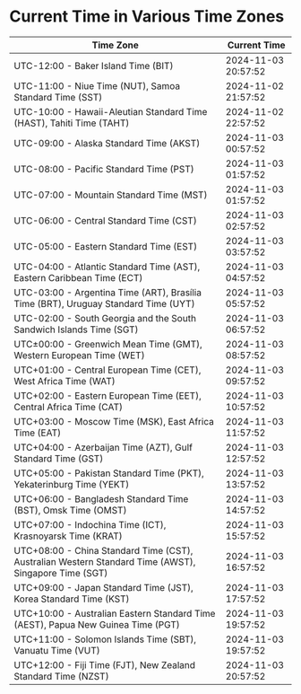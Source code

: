 # Current Time in Various Time Zones

| Time Zone | Current Time |
|-----------|--------------|
| UTC-12:00 - Baker Island Time (BIT) | 2024-11-03 20:57:52 |
| UTC-11:00 - Niue Time (NUT), Samoa Standard Time (SST) | 2024-11-02 21:57:52 |
| UTC-10:00 - Hawaii-Aleutian Standard Time (HAST), Tahiti Time (TAHT) | 2024-11-02 22:57:52 |
| UTC-09:00 - Alaska Standard Time (AKST) | 2024-11-03 00:57:52 |
| UTC-08:00 - Pacific Standard Time (PST) | 2024-11-03 01:57:52 |
| UTC-07:00 - Mountain Standard Time (MST) | 2024-11-03 01:57:52 |
| UTC-06:00 - Central Standard Time (CST) | 2024-11-03 02:57:52 |
| UTC-05:00 - Eastern Standard Time (EST) | 2024-11-03 03:57:52 |
| UTC-04:00 - Atlantic Standard Time (AST), Eastern Caribbean Time (ECT) | 2024-11-03 04:57:52 |
| UTC-03:00 - Argentina Time (ART), Brasília Time (BRT), Uruguay Standard Time (UYT) | 2024-11-03 05:57:52 |
| UTC-02:00 - South Georgia and the South Sandwich Islands Time (SGT) | 2024-11-03 06:57:52 |
| UTC±00:00 - Greenwich Mean Time (GMT), Western European Time (WET) | 2024-11-03 08:57:52 |
| UTC+01:00 - Central European Time (CET), West Africa Time (WAT) | 2024-11-03 09:57:52 |
| UTC+02:00 - Eastern European Time (EET), Central Africa Time (CAT) | 2024-11-03 10:57:52 |
| UTC+03:00 - Moscow Time (MSK), East Africa Time (EAT) | 2024-11-03 11:57:52 |
| UTC+04:00 - Azerbaijan Time (AZT), Gulf Standard Time (GST) | 2024-11-03 12:57:52 |
| UTC+05:00 - Pakistan Standard Time (PKT), Yekaterinburg Time (YEKT) | 2024-11-03 13:57:52 |
| UTC+06:00 - Bangladesh Standard Time (BST), Omsk Time (OMST) | 2024-11-03 14:57:52 |
| UTC+07:00 - Indochina Time (ICT), Krasnoyarsk Time (KRAT) | 2024-11-03 15:57:52 |
| UTC+08:00 - China Standard Time (CST), Australian Western Standard Time (AWST), Singapore Time (SGT) | 2024-11-03 16:57:52 |
| UTC+09:00 - Japan Standard Time (JST), Korea Standard Time (KST) | 2024-11-03 17:57:52 |
| UTC+10:00 - Australian Eastern Standard Time (AEST), Papua New Guinea Time (PGT) | 2024-11-03 19:57:52 |
| UTC+11:00 - Solomon Islands Time (SBT), Vanuatu Time (VUT) | 2024-11-03 19:57:52 |
| UTC+12:00 - Fiji Time (FJT), New Zealand Standard Time (NZST) | 2024-11-03 20:57:52 |
